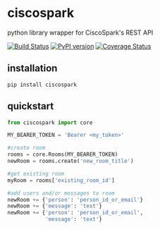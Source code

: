 # ciscospark
python library wrapper for CiscoSpark's REST API

[![Build Status](https://travis-ci.org/gnahckire/ciscospark-py.svg?branch=master)](https://travis-ci.org/gnahckire/ciscospark-py)
[![PyPI version](https://badge.fury.io/py/ciscospark.svg)](https://badge.fury.io/py/ciscospark)
[![Coverage Status](https://coveralls.io/repos/github/gnahckire/ciscospark-py/badge.svg?branch=master)](https://coveralls.io/github/gnahckire/ciscospark-py?branch=master)

## installation
```
pip install ciscospark
```

## quickstart
``` python
from ciscospark import core

MY_BEARER_TOKEN = 'Bearer <my_token>'

#create room
rooms = core.Rooms(MY_BEARER_TOKEN)
newRoom = rooms.create('new_room_title')

#get existing room
myRoom = rooms['existing_room_id']

#add users and/or messages to room
newRoom += {'person': 'person_id_or_email'}
newRoom += {'message': 'text'}
newRoom += {'person': 'person_id_or_email',
            'message': 'text'}
```
